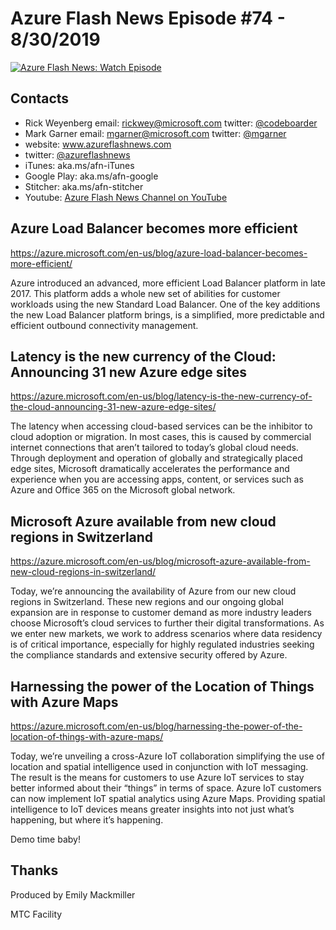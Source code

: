 # Azure Flash News Episode #74 - 8/30/2019

[![Azure Flash News: Watch Episode](https://img.youtube.com/vi/Pyf8o0jCU9Y/0.jpg)](http://www.youtube.com/watch?v=Pyf8o0jCU9Y "Azure Flash News: Episode 74")

## Contacts
* Rick Weyenberg  email: rickwey@microsoft.com twitter: [@codeboarder](https://www.twitter.com/codeboarder)
* Mark Garner email: mgarner@microsoft.com twitter: [@mgarner](https://www.twitter.com/mgarner)
* website: www.azureflashnews.com
* twitter: [@azureflashnews](https://www.twitter.com/azureflashnews)
* iTunes: aka.ms/afn-iTunes
* Google Play: aka.ms/afn-google
* Stitcher: aka.ms/afn-stitcher
* Youtube: [Azure Flash News Channel on YouTube](https://www.youtube.com/channel/UCV6U_D4q7OxQaf0rFfEb6fQ)


## Azure Load Balancer becomes more efficient
https://azure.microsoft.com/en-us/blog/azure-load-balancer-becomes-more-efficient/

Azure introduced an advanced, more efficient Load Balancer platform in late 2017. This platform adds a whole new set of abilities for customer workloads using the new Standard Load Balancer. One of the key additions the new Load Balancer platform brings, is a simplified, more predictable and efficient outbound connectivity management.

## Latency is the new currency of the Cloud: Announcing 31 new Azure edge sites
https://azure.microsoft.com/en-us/blog/latency-is-the-new-currency-of-the-cloud-announcing-31-new-azure-edge-sites/

The latency when accessing cloud-based services can be the inhibitor to cloud adoption or migration. In most cases, this is caused by commercial internet connections that aren’t tailored to today’s global cloud needs. Through deployment and operation of globally and strategically placed edge sites, Microsoft dramatically accelerates the performance and experience when you are accessing apps, content, or services such as Azure and Office 365 on the Microsoft global network.

## Microsoft Azure available from new cloud regions in Switzerland
https://azure.microsoft.com/en-us/blog/microsoft-azure-available-from-new-cloud-regions-in-switzerland/

Today, we’re announcing the availability of Azure from our new cloud regions in Switzerland. These new regions and our ongoing global expansion are in response to customer demand as more industry leaders choose Microsoft’s cloud services to further their digital transformations. As we enter new markets, we work to address scenarios where data residency is of critical importance, especially for highly regulated industries seeking the compliance standards and extensive security offered by Azure.

## Harnessing the power of the Location of Things with Azure Maps
https://azure.microsoft.com/en-us/blog/harnessing-the-power-of-the-location-of-things-with-azure-maps/

Today, we’re unveiling a cross-Azure IoT collaboration simplifying the use of location and spatial intelligence used in conjunction with IoT messaging. The result is the means for customers to use Azure IoT services to stay better informed about their “things” in terms of space. Azure IoT customers can now implement IoT spatial analytics using Azure Maps. Providing spatial intelligence to IoT devices means greater insights into not just what’s happening, but where it’s happening.

Demo time baby!

## Thanks
Produced by Emily Mackmiller

MTC Facility